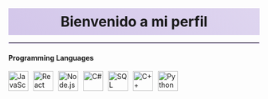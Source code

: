 <style>
  /* Animación para el fondo */
  @keyframes animateBackground {
    0% { background-position: 0% 50%; }
    50% { background-position: 100% 50%; }
    100% { background-position: 0% 50%; }
  }

  /* Estilos para el contenedor */
  .animated-background {
    background: linear-gradient(45deg, #D1C4E9, #FFFFFF);
    background-size: 400% 400%;
    animation: animateBackground 10s infinite;
    padding: 10px;
    text-align: center;
  }

  /* Estilos para la cabecera */
  h1 {
    margin: 0;
  }
</style>

<div class="animated-background">
  <h1>Bienvenido a mi perfil</h1>
</div>
<hr style="border: 1px solid #D1C4E9;">


#### Programming Languages

<div style="display: flex; flex-wrap: wrap; gap: 10px; align-items: center;">
  <img src="https://img.icons8.com/color/48/000000/javascript.png" alt="JavaScript" width="40"/>
  <img src="https://img.icons8.com/color/48/000000/react-native.png" alt="React" width="40"/>
  <img src="https://img.icons8.com/color/48/000000/nodejs.png" alt="Node.js" width="40"/>
  <img src="https://img.icons8.com/color/48/000000/c-sharp-logo.png" alt="C#" width="40"/>
  <img src="https://img.icons8.com/color/48/000000/sql.png" alt="SQL" width="40"/>
  <img src="https://img.icons8.com/color/48/000000/c-plus-plus-logo.png" alt="C++" width="40"/>
  <img src="https://img.icons8.com/color/48/000000/python.png" alt="Python" width="40"/>
</div>




